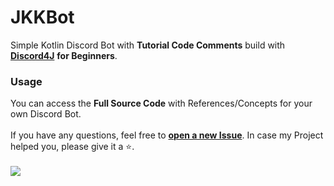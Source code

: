# JKKBot
Simple Kotlin Discord Bot with **Tutorial Code Comments** build with **[Discord4J](https://discord4j.com)** **for Beginners**. 
</br>
### Usage
You can access the **Full Source Code** with References/Concepts for your own Discord Bot.
</br>
</br>
If you have any questions, feel free to **[open a new Issue](https://github.com/Jakkoble/JKKBot/issues/new)**. In case my Project helped you, please give it a ⭐.
</br>
</br>
<img src="https://i.imgur.com/0IZZfwz.jpg">
